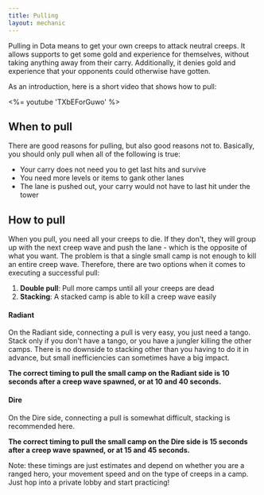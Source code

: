 ```yaml
---
title: Pulling
layout: mechanic
---
```


Pulling in Dota means to get your own creeps to attack neutral creeps. It allows
supports to get some gold and experience for themselves, without taking anything
away from their carry. Additionally, it denies gold and experience that your
opponents could otherwise have gotten.

As an introduction, here is a short video that shows how to pull:

<%= youtube 'TXbEForGuwo' %>

## When to pull

There are good reasons for pulling, but also good reasons not to. Basically, you
should only pull when all of the following is true:

* Your carry does not need you to get last hits and survive
* You need more levels or items to gank other lanes
* The lane is pushed out, your carry would not have to last hit under the tower

## How to pull

When you pull, you need all your creeps to die. If they don't, they will group
up with the next creep wave and push the lane - which is the opposite of what
you want. The problem is that a single small camp is not enough to kill an entire
creep wave. Therefore, there are two options when it comes to executing a successful pull:

1. **Double pull**: Pull more camps until all your creeps are dead
2. **Stacking**: A stacked camp is able to kill a creep wave easily

#### Radiant

On the Radiant side, connecting a pull is very easy, you just need a tango. Stack
only if you don't have a tango, or you have a jungler killing the other
camps. There is no downside to stacking other than you having to do it in advance,
but small inefficiencies can sometimes have a big impact.

**The correct timing to pull the small camp on the Radiant side is 10 seconds
after a creep wave spawned, or at 10 and 40 seconds.**

#### Dire

On the Dire side, connecting a pull is somewhat difficult, stacking is recommended here.

**The correct timing to pull the small camp on the Dire side is 15 seconds
after a creep wave spawned, or at 15 and 45 seconds.**

Note: these timings are just estimates and depend on whether you are a ranged hero,
your movement speed and on the type of creeps in a camp. Just hop into a private
lobby and start practicing!

